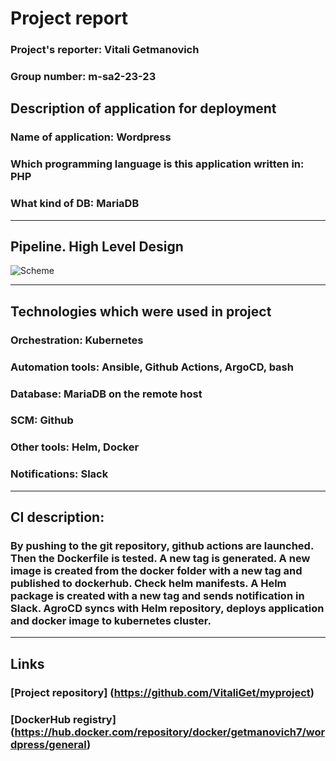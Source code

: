 #  Project report

### **Project's reporter:** Vitali Getmanovich

### **Group number:** m-sa2-23-23

## Description of application for deployment
### **Name of application:** Wordpress 
### **Which programming language is this application written in:** PHP
### **What kind of DB:** MariaDB

---

## Pipeline. High Level Design
![Scheme](https://github.com/VitaliGet/sa.it-academy.by/raw/md-sa2-23-23/Vitali_Getmanovich/Project/Project.drawio.png)

---

## Technologies which were used in project
### **Orchestration:** Kubernetes

### **Automation tools:** Ansible, Github Actions, ArgoCD, bash

### **Database:** MariaDB on the remote host

### **SCM:** Github

### **Other tools:** Helm, Docker

### **Notifications:** Slack

---

## CI description: 
### By pushing to the git repository, github actions are launched. Then the Dockerfile is tested. A new tag is generated. A new image is created from the docker folder with a new tag and published to dockerhub. Сheck helm manifests. A Helm package is created with a new tag and sends notification in Slack. AgroCD syncs with Helm repository, deploys application and docker image to kubernetes cluster.


---

## Links

### [Project repository] (https://github.com/VitaliGet/myproject)

### [DockerHub registry] (https://hub.docker.com/repository/docker/getmanovich7/wordpress/general)
